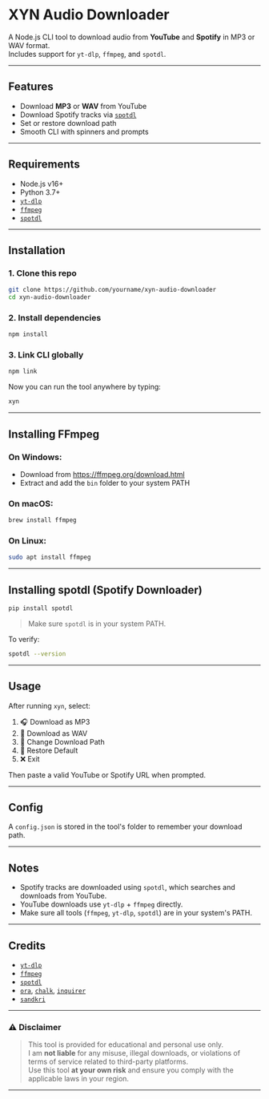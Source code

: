 # XYN Audio Downloader 

A Node.js CLI tool to download audio from **YouTube** and **Spotify** in MP3 or WAV format.  
Includes support for `yt-dlp`, `ffmpeg`, and `spotdl`.

---

## Features

- Download **MP3** or **WAV** from YouTube
- Download Spotify tracks via [`spotdl`](https://github.com/spotDL/spotify-downloader)
- Set or restore download path
- Smooth CLI with spinners and prompts

---

## Requirements

- Node.js v16+
- Python 3.7+
- [`yt-dlp`](https://github.com/yt-dlp/yt-dlp)
- [`ffmpeg`](https://ffmpeg.org/)
- [`spotdl`](https://github.com/spotDL/spotify-downloader)

---

## Installation

### 1. Clone this repo

```bash
git clone https://github.com/yourname/xyn-audio-downloader
cd xyn-audio-downloader
```

### 2. Install dependencies

```bash
npm install
```

### 3. Link CLI globally

```bash
npm link
```

Now you can run the tool anywhere by typing:

```bash
xyn
```

---

## Installing FFmpeg

### On Windows:
- Download from https://ffmpeg.org/download.html
- Extract and add the `bin` folder to your system PATH

### On macOS:
```bash
brew install ffmpeg
```

### On Linux:
```bash
sudo apt install ffmpeg
```

---

## Installing spotdl (Spotify Downloader)

```bash
pip install spotdl
```

> Make sure `spotdl` is in your system PATH.

To verify:
```bash
spotdl --version
```

---

## Usage

After running `xyn`, select:

1. 🎧 Download as MP3  
2. 🎼 Download as WAV  
3. 📂 Change Download Path  
4. 🔄 Restore Default  
5. ❌ Exit

Then paste a valid YouTube or Spotify URL when prompted.

---

## Config

A `config.json` is stored in the tool's folder to remember your download path.

---

## Notes

- Spotify tracks are downloaded using `spotdl`, which searches and downloads from YouTube.
- YouTube downloads use `yt-dlp` + `ffmpeg` directly.
- Make sure all tools (`ffmpeg`, `yt-dlp`, `spotdl`) are in your system's PATH.

---

## Credits

- [`yt-dlp`](https://github.com/yt-dlp/yt-dlp)
- [`ffmpeg`](https://ffmpeg.org/)
- [`spotdl`](https://github.com/spotDL/spotify-downloader)
- [`ora`](https://www.npmjs.com/package/ora), [`chalk`](https://www.npmjs.com/package/chalk), [`inquirer`](https://www.npmjs.com/package/inquirer)
- [`sandkri`](https://github.com/sandkri)

---

### ⚠️ Disclaimer

> This tool is provided for educational and personal use only.  
> I am **not liable** for any misuse, illegal downloads, or violations of terms of service related to third-party platforms.  
> Use this tool **at your own risk** and ensure you comply with the applicable laws in your region.

---